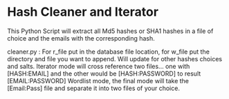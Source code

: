 # Hash Cleaner and Iterator
This Python Script will extract all Md5 hashes or SHA1 hashes in a file of choice and the emails with the corresponding hash.

cleaner.py : For r_file put in the database file location, for w_file put the directory and file you want to append.
Will update for other hashes choices and salts.
Iterator mode will cross reference two files... one with [HASH:EMAIL] and the other would be [HASH:PASSWORD] to result [EMAIL:PASSWORD] 
Wordlist mode, the final mode will take the [Email:Pass] file and separate it into two files of your choice.
